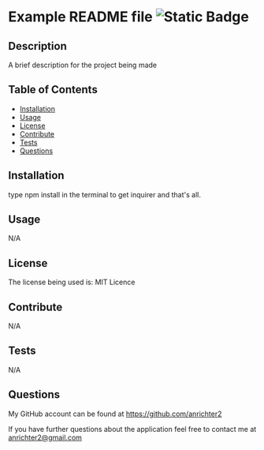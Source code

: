 # Example README file ![Static Badge](https://img.shields.io/badge/License%3A-MIT_Licence-blue)

## Description

A brief description for the project being made

## Table of Contents

- [Installation](#installation)
- [Usage](#usage)
- [License](#license)
- [Contribute](#contribute)
- [Tests](#tests)
- [Questions](#questions)

## Installation

type npm install in the terminal to get inquirer and that's all.

## Usage

N/A

## License

The license being used is: MIT Licence

## Contribute

N/A

## Tests

N/A

## Questions

My GitHub account can be found at https://github.com/anrichter2

If you have further questions about the application feel free to contact me at anrichter2@gmail.com